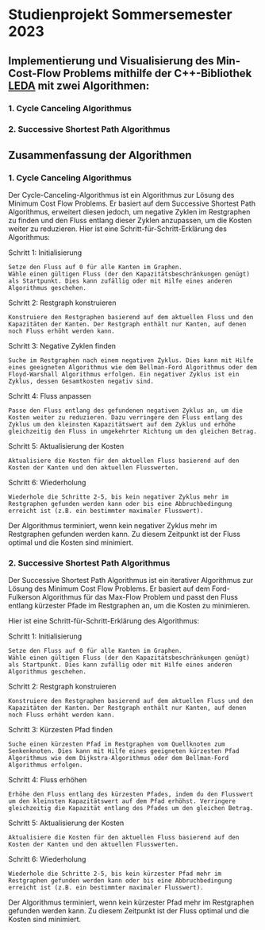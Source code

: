 # Studienprojekt Sommersemester 2023

## Implementierung und Visualisierung des Min-Cost-Flow Problems mithilfe der C++-Bibliothek [LEDA](https://algorithmic-solutions.info/site/leda/about/index.htm) mit zwei Algorithmen:

### 1. Cycle Canceling Algorithmus
### 2. Successive Shortest Path Algorithmus

## Zusammenfassung der Algorithmen
### 1. Cycle Canceling Algorithmus
Der Cycle-Canceling-Algorithmus ist ein Algorithmus zur Lösung des Minimum Cost Flow Problems. Er basiert auf dem Successive Shortest Path Algorithmus, erweitert diesen jedoch, um negative Zyklen im Restgraphen zu finden und den Fluss entlang dieser Zyklen anzupassen, um die Kosten weiter zu reduzieren. Hier ist eine Schritt-für-Schritt-Erklärung des Algorithmus:

Schritt 1: Initialisierung

    Setze den Fluss auf 0 für alle Kanten im Graphen.
    Wähle einen gültigen Fluss (der den Kapazitätsbeschränkungen genügt) als Startpunkt. Dies kann zufällig oder mit Hilfe eines anderen Algorithmus geschehen.

Schritt 2: Restgraph konstruieren

    Konstruiere den Restgraphen basierend auf dem aktuellen Fluss und den Kapazitäten der Kanten. Der Restgraph enthält nur Kanten, auf denen noch Fluss erhöht werden kann.

Schritt 3: Negative Zyklen finden

    Suche im Restgraphen nach einem negativen Zyklus. Dies kann mit Hilfe eines geeigneten Algorithmus wie dem Bellman-Ford Algorithmus oder dem Floyd-Warshall Algorithmus erfolgen. Ein negativer Zyklus ist ein Zyklus, dessen Gesamtkosten negativ sind.

Schritt 4: Fluss anpassen

    Passe den Fluss entlang des gefundenen negativen Zyklus an, um die Kosten weiter zu reduzieren. Dazu verringere den Fluss entlang des Zyklus um den kleinsten Kapazitätswert auf dem Zyklus und erhöhe gleichzeitig den Fluss in umgekehrter Richtung um den gleichen Betrag.

Schritt 5: Aktualisierung der Kosten

    Aktualisiere die Kosten für den aktuellen Fluss basierend auf den Kosten der Kanten und den aktuellen Flusswerten.

Schritt 6: Wiederholung

    Wiederhole die Schritte 2-5, bis kein negativer Zyklus mehr im Restgraphen gefunden werden kann oder bis eine Abbruchbedingung erreicht ist (z.B. ein bestimmter maximaler Flusswert).

Der Algorithmus terminiert, wenn kein negativer Zyklus mehr im Restgraphen gefunden werden kann. Zu diesem Zeitpunkt ist der Fluss optimal und die Kosten sind minimiert.

### 2. Successive Shortest Path Algorithmus

Der Successive Shortest Path Algorithmus ist ein iterativer Algorithmus zur Lösung des Minimum Cost Flow Problems. Er basiert auf dem Ford-Fulkerson Algorithmus für das Max-Flow Problem und passt den Fluss entlang kürzester Pfade im Restgraphen an, um die Kosten zu minimieren.

Hier ist eine Schritt-für-Schritt-Erklärung des Algorithmus:

Schritt 1: Initialisierung

    Setze den Fluss auf 0 für alle Kanten im Graphen.
    Wähle einen gültigen Fluss (der den Kapazitätsbeschränkungen genügt) als Startpunkt. Dies kann zufällig oder mit Hilfe eines anderen Algorithmus geschehen.

Schritt 2: Restgraph konstruieren

    Konstruiere den Restgraphen basierend auf dem aktuellen Fluss und den Kapazitäten der Kanten. Der Restgraph enthält nur Kanten, auf denen noch Fluss erhöht werden kann.

Schritt 3: Kürzesten Pfad finden

    Suche einen kürzesten Pfad im Restgraphen vom Quellknoten zum Senkenknoten. Dies kann mit Hilfe eines geeigneten kürzesten Pfad Algorithmus wie dem Dijkstra-Algorithmus oder dem Bellman-Ford Algorithmus erfolgen.

Schritt 4: Fluss erhöhen

    Erhöhe den Fluss entlang des kürzesten Pfades, indem du den Flusswert um den kleinsten Kapazitätswert auf dem Pfad erhöhst. Verringere gleichzeitig die Kapazität entlang des Pfades um den gleichen Betrag.

Schritt 5: Aktualisierung der Kosten

    Aktualisiere die Kosten für den aktuellen Fluss basierend auf den Kosten der Kanten und den aktuellen Flusswerten.

Schritt 6: Wiederholung

    Wiederhole die Schritte 2-5, bis kein kürzester Pfad mehr im Restgraphen gefunden werden kann oder bis eine Abbruchbedingung erreicht ist (z.B. ein bestimmter maximaler Flusswert).

Der Algorithmus terminiert, wenn kein kürzester Pfad mehr im Restgraphen gefunden werden kann. Zu diesem Zeitpunkt ist der Fluss optimal und die Kosten sind minimiert.